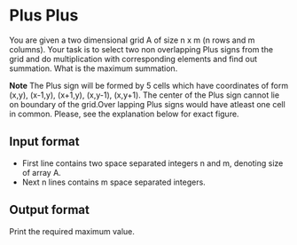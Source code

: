 # Plus Plus

You are given a two dimensional grid A of size n x m (n rows and m columns). Your task is to select two non overlapping Plus signs from the grid and do multiplication with corresponding elements and find out summation. What is the maximum summation.

**Note** The Plus sign will be formed by 5 cells which have coordinates of form (x,y), (x-1,y), (x+1,y), (x,y-1), (x,y+1). The center of the Plus sign cannot lie on boundary of the grid.Over lapping Plus signs would have atleast one cell in common. Please, see the explanation below for exact figure.

## Input format

- First line contains two space separated integers n and m, denoting size of array A.
- Next n lines contains m space separated integers.

## Output format

Print the required maximum value.
